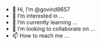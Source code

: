 - 👋 Hi, I’m @govind9657
- 👀 I’m interested in ...
- 🌱 I’m currently learning ...
- 💞️ I’m looking to collaborate on ...
- 📫 How to reach me ...

<!---
govind9657/govind9657 is a ✨ special ✨
